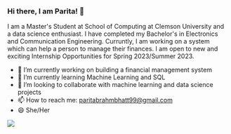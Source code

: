 ### Hi there, I am Parita! 👋

I am a Master's Student at School of Computing at Clemson University and a data science enthusiast. I have completed my Bachelor's in Electronics and Communication Engineering. Curruntly, I am working on a system which can help a person to manage their finances. I am open to new and exciting Internship Opportunities for Spring 2023/Summer 2023.

- 🔭 I’m currently working on building a financial management system
- 🌱 I’m currently learning Machine Learning and SQL
- 👯 I’m looking to collaborate with machine learning and data science projects
- 📫  How to reach me: paritabrahmbhatt99@gmail.com
- 😄 She/Her
 
<a href="https://github.com/paritabrahmbhatt/paritabrahmbhatt">
  <img align="center" src="https://github-readme-stats.vercel.app/api/top-langs/?username=paritabrahmbhatt&layout=compact&theme=material-palenight&title_color=ffffff" />
</a>
